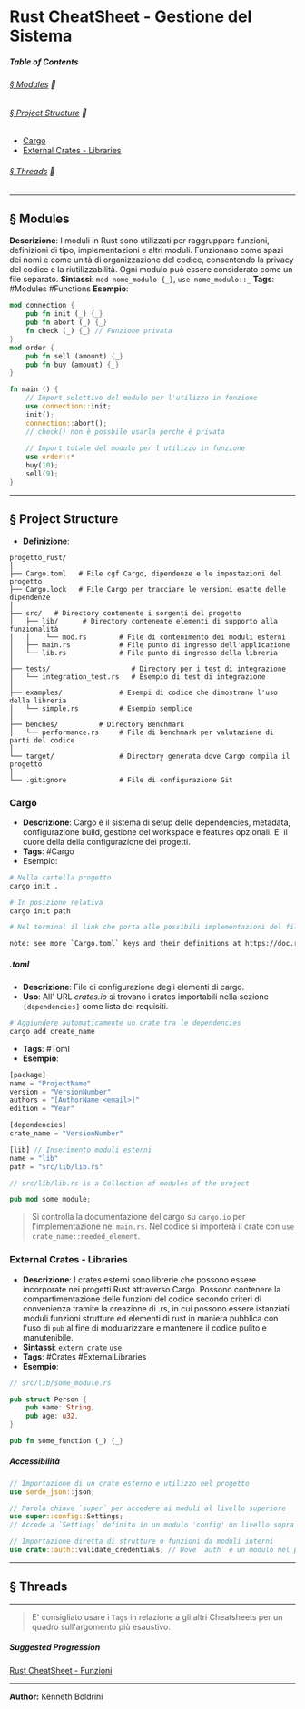 # **Rust CheatSheet - Gestione del Sistema**
##### **Table of Contents**

###### [§ Modules](#-Modules-1) 🧩
###### [§ Project Structure](#-Project-Structure-1) 🧱
- [Cargo](#Cargo)
- [External Crates - Libraries](#External-Crates---Libraries)
###### [§ Threads](#-Thread-1) 🧵
	
---
## **§ Modules**
	
**Descrizione**: I moduli in Rust sono utilizzati per raggruppare funzioni, definizioni di tipo, implementazioni e altri moduli. Funzionano come spazi dei nomi e come unità di organizzazione del codice, consentendo la privacy del codice e la riutilizzabilità. Ogni modulo può essere considerato come un file separato.
**Sintassi**: `mod nome_modulo {_}`, `use nome_modulo::_`
**Tags**:  #Modules #Functions 
**Esempio**:
	
```Rust
mod connection {
	pub fn init (_) {_}
	pub fn abort (_) {_}
	fn check (_) {_} // Funzione privata
}
mod order {
	pub fn sell (amount) {_}
	pub fn buy (amount) {_}
}

fn main () {
	// Import selettivo del modulo per l'utilizzo in funzione
	use connection::init;
	init();
	connection::abort();
	// check() non è possbile usarla perchè è privata
	
	// Import totale del modulo per l'utilizzo in funzione
	use order::*
	buy(10);
	sell(9);
}
```
	
	
---
## **§ Project Structure**
	
- **Definizione**:
	
```
progetto_rust/
│
├── Cargo.toml   # File cgf Cargo, dipendenze e le impostazioni del progetto
├── Cargo.lock   # File Cargo per tracciare le versioni esatte delle dipendenze
│
├── src/   # Directory contenente i sorgenti del progetto
│   ├── lib/      # Directory contenente elementi di supporto alla funzionalità
│   │    └── mod.rs        # File di contenimento dei moduli esterni
│   ├── main.rs            # File punto di ingresso dell'applicazione
│   └── lib.rs             # File punto di ingresso della libreria 
│
├── tests/                    # Directory per i test di integrazione
│   └── integration_test.rs   # Esempio di test di integrazione
│
├── examples/              # Esempi di codice che dimostrano l'uso della libreria
│   └── simple.rs          # Esempio semplice
│
├── benches/          # Directory Benchmark 
│   └── performance.rs     # File di benchmark per valutazione di parti del codice
│
└── target/                # Directory generata dove Cargo compila il progetto
│
└── .gitignore             # File di configurazione Git
```
	
### Cargo
	
- **Descrizione**: Cargo è il sistema di setup delle dependencies, metadata, configurazione build, gestione del workspace e features opzionali.  E' il cuore della della configurazione dei progetti.
- **Tags**: #Cargo
- Esempio:
	
```sh
# Nella cartella progetto
cargo init .

# In posizione relativa
cargo init path
```
	
```sh
# Nel terminal il link che porta alle possibili implementazioni del file .toml

note: see more `Cargo.toml` keys and their definitions at https://doc.rust-lang.org/cargo/reference/manifest.html
```
	
##### .toml
	
- **Descrizione**: File di configurazione degli elementi di cargo.
- **Uso**: All' URL *crates.io* si trovano i crates importabili nella sezione `[dependencies]` come lista dei requisiti. 

```sh
# Aggiundere automaticamente un crate tra le dependencies
cargo add create_name
```

- **Tags**: #Toml
- **Esempio**:
	
```Rust 
[package]
name = "ProjectName"
version = "VersionNumber"
authors = "[AuthorName <email>]"
edition = "Year"

[dependencies]
crate_name = "VersionNumber"

[lib] // Inserimento moduli esterni
name = "lib"
path = "src/lib/lib.rs"
```
	
```Rust
// src/lib/lib.rs is a Collection of modules of the project 

pub mod some_module;

```
	
> Si controlla la documentazione del cargo su `cargo.io` per l'implementazione nel `main.rs`.
> Nel codice si importerà il crate con `use crate_name::needed_element`.
	
### External Crates - Libraries
	
- **Descrizione**: I crates esterni sono librerie che possono essere incorporate nei progetti Rust attraverso Cargo. Possono contenere la compartimentazione delle funzioni del codice secondo criteri di convenienza tramite la creazione di .rs, in cui possono essere istanziati moduli funzioni strutture ed elementi di rust in maniera pubblica con l'uso di `pub` al fine di modularizzare e mantenere il codice pulito e manutenibile.
- **Sintassi**: `extern crate` `use`
- **Tags**: #Crates #ExternalLibraries
- **Esempio**:
	
```Rust
// src/lib/some_module.rs 

pub struct Person { 
	pub name: String, 
	pub age: u32, 
}

pub fn some_function (_) {_}
```
	
##### Accessibilità
	
```Rust
// Importazione di un crate esterno e utilizzo nel progetto 
use serde_json::json; 

// Parola chiave `super` per accedere ai moduli al livello superiore 
use super::config::Settings; 
// Accede a `Settings` definito in un modulo 'config' un livello sopra 

// Importazione diretta di strutture o funzioni da moduli interni 
use crate::auth::validate_credentials; // Dove `auth` è un modulo nel progetto
```
	
	
---
## **§ Threads**
	

	
	
---
	
>E' consigliato usare i `Tags` in relazione a gli altri Cheatsheets per un quadro sull'argomento più esaustivo.
##### Suggested Progression
[Rust CheatSheet - Funzioni](rust-functions-cheatsheet.md)
	
---
	
**Author:** Kenneth Boldrini
